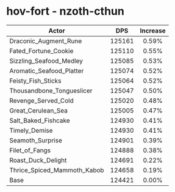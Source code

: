 # hov-fort - nzoth-cthun
| Actor | DPS | Increase |
|---|:---:|:---:|
|Draconic_Augment_Rune|125161|0.59%|
|Fated_Fortune_Cookie|125110|0.55%|
|Sizzling_Seafood_Medley|125085|0.53%|
|Aromatic_Seafood_Platter|125074|0.52%|
|Feisty_Fish_Sticks|125064|0.52%|
|Thousandbone_Tongueslicer|125047|0.50%|
|Revenge_Served_Cold|125020|0.48%|
|Great_Cerulean_Sea|125005|0.47%|
|Salt_Baked_Fishcake|124930|0.41%|
|Timely_Demise|124930|0.41%|
|Seamoth_Surprise|124901|0.39%|
|Filet_of_Fangs|124888|0.38%|
|Roast_Duck_Delight|124691|0.22%|
|Thrice_Spiced_Mammoth_Kabob|124658|0.19%|
|Base|124421|0.00%|
